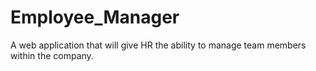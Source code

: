 # Employee_Manager
A web application that will give HR the ability to manage team members within the company.
